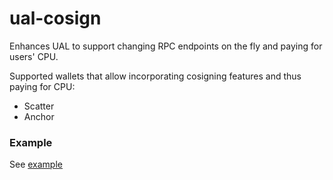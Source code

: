 # ual-cosign

Enhances UAL to support changing RPC endpoints on the fly and paying for users' CPU.

Supported wallets that allow incorporating cosigning features and thus paying for CPU:
- Scatter
- Anchor

### Example

See [example](./example)
